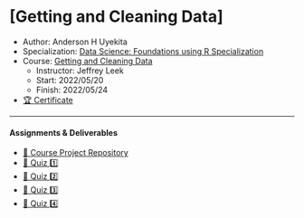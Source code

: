 # [Getting and Cleaning Data]

* Author: Anderson H Uyekita
* Specialization: [Data Science: Foundations using R Specialization](https://www.coursera.org/specializations/data-science-foundations-r)
* Course: [Getting and Cleaning Data](https://www.coursera.org/learn/data-cleaning)
    * Instructor: Jeffrey Leek
    * Start: 2022/05/20
    * Finish: 2022/05/24
* [:trophy: Certificate](https://www.coursera.org/account/accomplishments/verify/TE98YVYE35CV)

***

#### Assignments & Deliverables

* [:rocket: Course Project Repository](https://github.com/AndersonUyekita/getting-and-cleaning-data_course-project)
* [:pencil: Quiz :one:](./Week%201/getting-and-cleaning-data_quiz-1.md)
* [:pencil: Quiz :two:](./Week%202/getting-and-cleaning-data_quiz-2.md)
* [:pencil: Quiz :three:](./Week%203/getting-and-cleaning-data_quiz-3.md)
* [:pencil: Quiz :four:](./Week%204/getting-and-cleaning-data_quiz-4.md)
